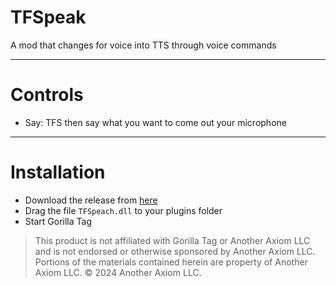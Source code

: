 # TFSpeak
A mod that changes for voice into TTS through voice commands

---

# Controls
- Say: TFS then say what you want to come out your microphone

---

# Installation

- Download the release from [here](https://github.com/ThatGuy5312/TFSpeach/releases/latest)
- Drag the file `TFSpeach.dll` to your plugins folder
- Start Gorilla Tag

> This product is not affiliated with Gorilla Tag or Another Axiom LLC and is not endorsed or otherwise sponsored by Another Axiom LLC. Portions of the materials contained herein are property of Another Axiom LLC. © 2024 Another Axiom LLC.
